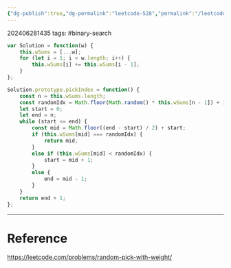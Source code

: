 ```yaml
---
{"dg-publish":true,"dg-permalink":"leetcode-528","permalink":"/leetcode-528/"}
---
```


202406281435
tags: #binary-search 

```js
var Solution = function(w) {
	this.wSums = [...w];
	for (let i = 1; i < w.length; i++) {
		this.wSums[i] += this.wSums[i - 1];
	}
};

Solution.prototype.pickIndex = function() {
	const n = this.wSums.length;
	const randomIdx = Math.floor(Math.random() * this.wSums[n - 1]) + 1;
	let start = 0;
	let end = n;
	while (start <= end) {
		const mid = Math.floor((end - start) / 2) + start;
		if (this.wSums[mid] === randomIdx) {
			return mid;
		}
		else if (this.wSums[mid] < randomIdx) {
			start = mid + 1;
		}
		else {
			end = mid - 1;
		}
	}
	return end + 1;
};
```
---
# Reference

https://leetcode.com/problems/random-pick-with-weight/